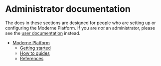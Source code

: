 # Administrator documentation

The docs in these sections are designed for people who are setting up or configuring the Moderne Platform. If you are *not* an administrator, please see the [user documentation](/user-documentation/user-documentation.md) instead.

* [Moderne Platform](../administrator-documentation/moderne-platform/)
  * [Getting started](../administrator-documentation/moderne-platform/getting-started/)
  * [How to guides](../administrator-documentation/moderne-platform/how-to-guides/)
  * [References](../administrator-documentation/moderne-platform/references/)
